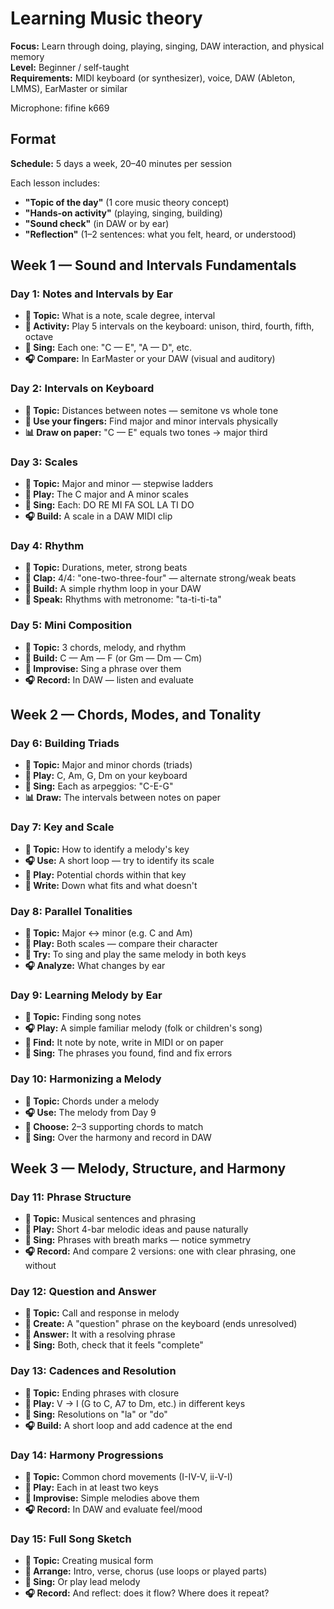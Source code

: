 # Learning Music theory

**Focus:** Learn through doing, playing, singing, DAW interaction, and physical memory  
**Level:** Beginner / self-taught  
**Requirements:** MIDI keyboard (or synthesizer), voice, DAW (Ableton, LMMS), EarMaster or similar

Microphone: fifine k669

## Format
**Schedule:** 5 days a week, 20–40 minutes per session

Each lesson includes:
- **"Topic of the day"** (1 core music theory concept)
- **"Hands-on activity"** (playing, singing, building)
- **"Sound check"** (in DAW or by ear)
- **"Reflection"** (1–2 sentences: what you felt, heard, or understood)

## Week 1 — Sound and Intervals Fundamentals

### Day 1: Notes and Intervals by Ear
- **🎯 Topic:** What is a note, scale degree, interval
- **🎹 Activity:** Play 5 intervals on the keyboard: unison, third, fourth, fifth, octave
- **🎤 Sing:** Each one: "C — E", "A — D", etc.
- **🎧 Compare:** In EarMaster or your DAW (visual and auditory)

### Day 2: Intervals on Keyboard
- **🎯 Topic:** Distances between notes — semitone vs whole tone
- **👐 Use your fingers:** Find major and minor intervals physically
- **📊 Draw on paper:** "C — E" equals two tones → major third

### Day 3: Scales
- **🎯 Topic:** Major and minor — stepwise ladders
- **🎹 Play:** The C major and A minor scales
- **🎤 Sing:** Each: DO RE MI FA SOL LA TI DO
- **🎧 Build:** A scale in a DAW MIDI clip

### Day 4: Rhythm
- **🎯 Topic:** Durations, meter, strong beats
- **👋 Clap:** 4/4: "one-two-three-four" — alternate strong/weak beats
- **🥈 Build:** A simple rhythm loop in your DAW
- **🎤 Speak:** Rhythms with metronome: "ta-ti-ti-ta"

### Day 5: Mini Composition
- **🎯 Topic:** 3 chords, melody, and rhythm
- **🎹 Build:** C — Am — F (or Gm — Dm — Cm)
- **🎤 Improvise:** Sing a phrase over them
- **🎧 Record:** In DAW — listen and evaluate

## Week 2 — Chords, Modes, and Tonality

### Day 6: Building Triads
- **🎯 Topic:** Major and minor chords (triads)
- **🎹 Play:** C, Am, G, Dm on your keyboard
- **🎤 Sing:** Each as arpeggios: "C-E-G"
- **📊 Draw:** The intervals between notes on paper

### Day 7: Key and Scale
- **🎯 Topic:** How to identify a melody's key
- **🎧 Use:** A short loop — try to identify its scale
- **🎹 Play:** Potential chords within that key
- **📝 Write:** Down what fits and what doesn't

### Day 8: Parallel Tonalities
- **🎯 Topic:** Major ↔ minor (e.g. C and Am)
- **🎹 Play:** Both scales — compare their character
- **🎤 Try:** To sing and play the same melody in both keys
- **🎧 Analyze:** What changes by ear

### Day 9: Learning Melody by Ear
- **🎯 Topic:** Finding song notes
- **🎧 Play:** A simple familiar melody (folk or children's song)
- **🎹 Find:** It note by note, write in MIDI or on paper
- **🎤 Sing:** The phrases you found, find and fix errors

### Day 10: Harmonizing a Melody
- **🎯 Topic:** Chords under a melody
- **🎧 Use:** The melody from Day 9
- **🎹 Choose:** 2–3 supporting chords to match
- **🎤 Sing:** Over the harmony and record in DAW

## Week 3 — Melody, Structure, and Harmony

### Day 11: Phrase Structure
- **🎯 Topic:** Musical sentences and phrasing
- **🎹 Play:** Short 4-bar melodic ideas and pause naturally
- **🎤 Sing:** Phrases with breath marks — notice symmetry
- **🎧 Record:** And compare 2 versions: one with clear phrasing, one without

### Day 12: Question and Answer
- **🎯 Topic:** Call and response in melody
- **🎹 Create:** A "question" phrase on the keyboard (ends unresolved)
- **🎹 Answer:** It with a resolving phrase
- **🎤 Sing:** Both, check that it feels "complete"

### Day 13: Cadences and Resolution
- **🎯 Topic:** Ending phrases with closure
- **🎹 Play:** V → I (G to C, A7 to Dm, etc.) in different keys
- **🎤 Sing:** Resolutions on "la" or "do"
- **🎧 Build:** A short loop and add cadence at the end

### Day 14: Harmony Progressions
- **🎯 Topic:** Common chord movements (I-IV-V, ii-V-I)
- **🎹 Play:** Each in at least two keys
- **🎤 Improvise:** Simple melodies above them
- **🎧 Record:** In DAW and evaluate feel/mood

### Day 15: Full Song Sketch
- **🎯 Topic:** Creating musical form
- **🎹 Arrange:** Intro, verse, chorus (use loops or played parts)
- **🎤 Sing:** Or play lead melody
- **🎧 Record:** And reflect: does it flow? Where does it repeat?
